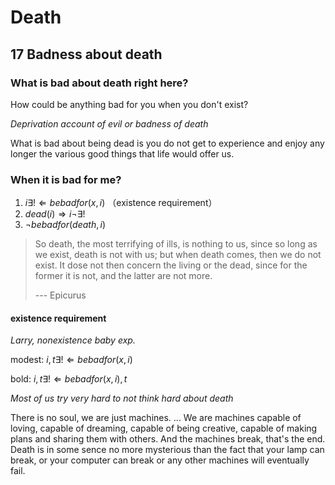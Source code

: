 # Death

## 17 Badness about death

### What is bad about death right here?



How could be anything bad for you when you don't exist?



*Deprivation account of evil or badness of death*

What is bad about being dead is you do not get to experience and enjoy any longer the various good things that life would offer us.



### When it is bad for me?



1. $i \exists !\Leftarrow bebadfor(x, i)$ （existence requirement）
2. $dead(i)\Rightarrow i \lnot \exists!$
3. $\lnot bebadfor(death,i)$



> So death, the most terrifying of ills, is nothing to us, since so long as we exist, death is not with us; but when death comes, then we do not exist. It dose not then concern the living or the dead, since for the former it is not, and the latter are not more.
>
> --- Epicurus

#### existence requirement

*Larry, nonexistence baby exp.*

modest: $i, t \exists ! \Leftarrow bebadfor(x, i)$

bold: $i,t \exists !\Leftarrow  bebadfor(x, i),t$





*Most of us try very hard to not think hard about death*



There is no soul, we are just machines. ... We are machines capable of loving, capable of dreaming, capable of being creative, capable of making plans and sharing them with others. And the machines break, that's the end. Death is in some sence no more mysterious than the fact that your lamp can break, or your computer can break or any other machines will eventually fail.